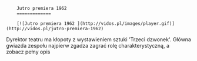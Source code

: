
        Jutro premiera 1962 
        =============
        
        [![Jutro premiera 1962 ](http://vidos.pl/images/player.gif)](http://vidos.pl/jutro-premiera-1962)
        
        
 Dyrektor teatru ma kłopoty z wystawieniem sztuki 'Trzeci dzwonek'. Główna gwiazda zespołu najpierw zgadza zagrać rolę charakterystyczną, a zobacz pełny opis
    